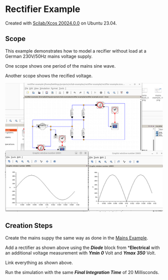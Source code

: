# Rectifier Example

Created with [Scilab/Xcos 20024.0.0](https://www.scilab.org/download/2024.0.0/scilab-2024.0.0.bin.x86_64-linux-gnu.tar.xz) on Ubuntu 23.04.



## Scope

This example demonstrates how to model a recifier without load at a German 230V/50Hz
mains voltage supply.

One scope shows one period of the mains sine wave.

Another scope shows the recified voltage. 

![Rectifier Example](./images/rectifier-example_1.png)

## Creation Steps

Create the mains suppy the same way as done in the [Mains Example](../mains-example/README.md).

Add a rectifier as shown above using the ***Diode*** block from ***Electrical** with
an additional voltage measurement with ***Ymin*** ***0*** Volt and ***Ymax*** ***350*** Volt.

Link everything as shown above.

Run the simulation with the same ***Final Integration Time*** of 20 Millisconds.

